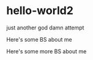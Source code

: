 # hello-world2
just another god damn attempt


Here's some BS about me

Here's some more BS about me
